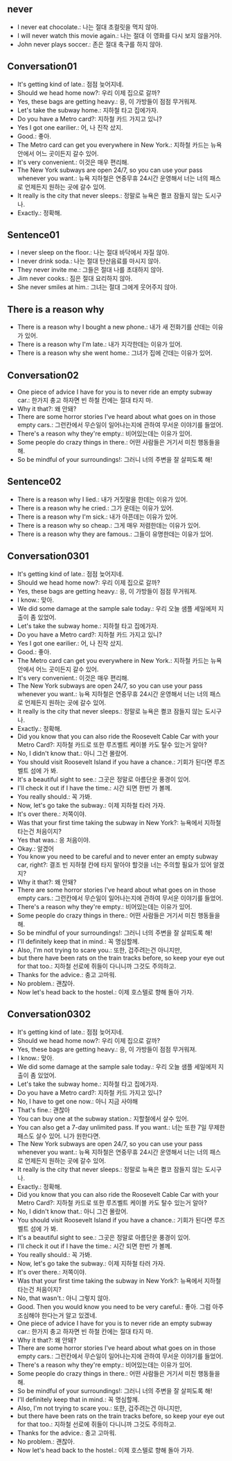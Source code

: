 ## never 
- I never eat chocolate.: 나는 절대 초컬릿을 먹지 않아. 
- I will never watch this movie again.: 나는 절대 이 영화를 다시 보지 않을거야.
- John never plays soccer.: 존은 절대 축구를 하지 않아. 

## Conversation01
- It's getting kind of late.: 점점 늦어지네.
- Should we head home now?: 우리 이제 집으로 갈까?
- Yes, these bags are getting heavy.: 응, 이 가방들이 점점 무거워져.
- Let's take the subway home.: 지하철 타고 집에가자.
- Do you have a Metro card?: 지하철 카드 가지고 있니?
- Yes I got one earilier.: 어, 나 진작 샀지. 
- Good.: 좋아.
- The Metro card can get you everywhere in New York.: 지하철 카드는 뉴욕안에서 어느 곳이든지 갈수 있어. 
- It's very convenient.: 이것은 매우 편리해.
- The New York subways are open 24/7, so you can use your pass whenever you want.: 뉴욕 지하철은 연중무휴 24시간 운영해서 너는 너의 패스로 언제든지 원하는 곳에 갈수 있어.
- It really is the city that never sleeps.: 정말로 뉴욕은 켤코 잠들지 않는 도시구나.
- Exactly.: 정확해.

## Sentence01
- I never sleep on the floor.: 나는 절대 바닥에서 자질 않아. 
- I never drink soda.: 나는 절대 탄산음료를 마시지 않아.  
- They never invite me.: 그들은 절대 나를 초대하지 않아. 
- Jim never cooks.: 짐은 절대 요리하지 않아.
- She never smiles at him.: 그녀는 절대 그에게 웃어주지 않아. 

## There is a reason why
- There is a reason why I bought a new phone.: 내가 새 전화기를 산데는 이유가 있어.
- There is a reason why I'm late.: 내가 지각한데는 이유가 있어.
- There is a reason why she went home.: 그녀가 집에 간데는 이유가 있어. 

## Conversation02
- One piece of advice I have for you is to never ride an empty subway car.: 한가지 충고 하자면 빈 하철 칸에는 절대 타지 마.
- Why it that?: 왜 안돼?
- There are some horror stories I've heard about what goes on in those empty cars.: 그런칸에서 무슨일이 일어나는지에 관하여 무서운 이야기를 들었어.
- There's a reason why they're  empty.: 비어있는데는 이유가 있어.
- Some people do crazy things in there.: 어떤 사람들은 거기서 미친 행동들을 해.
- So be mindful of your surroundings!: 그러니 너의 주변을 잘 살피도록 해!

## Sentence02
- There is a reason why I lied.: 내가 거짓말을 한데는 이유가 있어.
- There is a reason why he cried.: 그가 운데는 이유가 있어.
- There is a reason why I'm sick.: 내가 아픈데는 이유가 있어.
- There is a reason why so cheap.: 그게 매우 저렴한데는 이유가 있어.
- There is a reason why they are famous.: 그들이 유명한데는 이유가 있어.

## Conversation0301
- It's getting kind of late.: 점점 늦어지네.
- Should we head home now?: 우리 이제 집으로 갈까?
- Yes, these bags are getting heavy.: 응, 이 가방들이 점점 무거워져.
- I know.: 맞아.
- We did some damage at the sample sale today.: 우리 오늘 샘플 세일에저 지출이 좀 있었어.
- Let's take the subway home.: 지하철 타고 집에가자.
- Do you have a Metro card?: 지하철 카드 가지고 있니?
- Yes I got one earilier.: 어, 나 진작 샀지. 
- Good.: 좋아.
- The Metro card can get you everywhere in New York.: 지하철 카드는 뉴욕안에서 어느 곳이든지 갈수 있어. 
- It's very convenient.: 이것은 매우 편리해.
- The New York subways are open 24/7, so you can use your pass whenever you want.: 뉴욕 지하철은 연중무휴 24시간 운영해서 너는 너의 패스로 언제든지 원하는 곳에 갈수 있어.
- It really is the city that never sleeps.: 정말로 뉴욕은 켤코 잠들지 않는 도시구나.
- Exactly.: 정확해.
- Did you know that you can also ride the Roosevelt Cable Car with your Metro Card?: 지하철 카드로 또한 루즈벨트 케이블 카도 탈수 있는거 알아?
- No, I didn't know that.: 아니 그건 몰랐어.
- You should visit Roosevelt Island if you have a chance.: 기회가 된다면 루즈벨트 섬에 가 봐.
- It's a beautiful sight to see.: 그곳은 정말로 아름단운 풍경이 있어.
- I'll check it out if I have the time.: 시간 되면 한번 가 볼께.
- You really should.: 꼭 가봐.
- Now, let's go take the subway.: 이제 지하철 타러 가자.
- It's over there.: 저쪽이야.
- Was that your first time taking the subway in New York?: 뉴욕에서 지하철 타는건 처음이지?
- Yes that was.: 응 처음이야. 
- Okay.: 알겠어
- You know you need to be careful and to never enter an empty subway car, right?: 결조 빈 지하철 칸에 타지 말아야 할것을 너는 주의할 필요가 있어 알겠지?
- Why it that?: 왜 안돼?
- There are some horror stories I've heard about what goes on in those empty cars.: 그런칸에서 무슨일이 일어나는지에 관하여 무서운 이야기를 들었어.
- There's a reason why they're  empty.: 비어있는데는 이유가 있어.
- Some people do crazy things in there.: 어떤 사람들은 거기서 미친 행동들을 해.
- So be mindful of your surroundings!: 그러니 너의 주변을 잘 살피도록 해!
- I'll definitely keep that in mind.: 꼭 명심할께.
- Also, I'm not trying to scare you.: 또한, 겁주려는건 아니지만,
- but there have been rats on the train tracks before, so keep your eye out for that too.: 지하철 선로에 쥐들이 다니니까 그것도 주의하고.
- Thanks for the advice.: 충고 고마워.
- No problem.: 괜찮아. 
- Now let's head back to the hostel.: 이제 호스텔로 향해 돌아 가자.

## Conversation0302
- It's getting kind of late.: 점점 늦어지네.
- Should we head home now?: 우리 이제 집으로 갈까?
- Yes, these bags are getting heavy.: 응, 이 가방들이 점점 무거워져.
- I know.: 맞아.
- We did some damage at the sample sale today.: 우리 오늘 샘플 세일에저 지출이 좀 있었어.
- Let's take the subway home.: 지하철 타고 집에가자.
- Do you have a Metro card?: 지하철 카드 가지고 있니?
- No, I have to get one now.: 아니 지금 사야해
- That's fine.: 괜찮아
- You can buy one at the subway station.: 지할철에서 살수 있어.
- You can also get a 7-day unlimited pass. If you want.: 너는 또한 7일 무제한 패스도 살수 있어. 니가 원한다면.
- The New York subways are open 24/7, so you can use your pass whenever you want.: 뉴욕 지하철은 연중무휴 24시간 운영해서 너는 너의 패스로 언제든지 원하는 곳에 갈수 있어.
- It really is the city that never sleeps.: 정말로 뉴욕은 켤코 잠들지 않는 도시구나.
- Exactly.: 정확해.
- Did you know that you can also ride the Roosevelt Cable Car with your Metro Card?: 지하철 카드로 또한 루즈벨트 케이블 카도 탈수 있는거 알아?
- No, I didn't know that.: 아니 그건 몰랐어.
- You should visit Roosevelt Island if you have a chance.: 기회가 된다면 루즈벨트 섬에 가 봐.
- It's a beautiful sight to see.: 그곳은 정말로 아름단운 풍경이 있어.
- I'll check it out if I have the time.: 시간 되면 한번 가 볼께.
- You really should.: 꼭 가봐.
- Now, let's go take the subway.: 이제 지하철 타러 가자.
- It's over there.: 저쪽이야.
- Was that your first time taking the subway in New York?: 뉴욕에서 지하철 타는건 처음이지?
- No, that wasn't.: 아니 그렇지 않아.
- Good. Then you would know you need to be very careful.: 좋아. 그럼 아주 조심해야 한다는거 알고 있겠네.
- One piece of advice I have for you is to never ride an empty subway car.: 한가지 충고 하자면 빈 하철 칸에는 절대 타지 마.
- Why it that?: 왜 안돼?
- There are some horror stories I've heard about what goes on in those empty cars.: 그런칸에서 무슨일이 일어나는지에 관하여 무서운 이야기를 들었어.
- There's a reason why they're  empty.: 비어있는데는 이유가 있어.
- Some people do crazy things in there.: 어떤 사람들은 거기서 미친 행동들을 해.
- So be mindful of your surroundings!: 그러니 너의 주변을 잘 살피도록 해!
- I'll definitely keep that in mind.: 꼭 명심할께.
- Also, I'm not trying to scare you.: 또한, 겁주려는건 아니지만,
- but there have been rats on the train tracks before, so keep your eye out for that too.: 지하철 선로에 쥐들이 다니니까 그것도 주의하고.
- Thanks for the advice.: 충고 고마워.
- No problem.: 괜찮아. 
- Now let's head back to the hostel.: 이제 호스텔로 향해 돌아 가자.